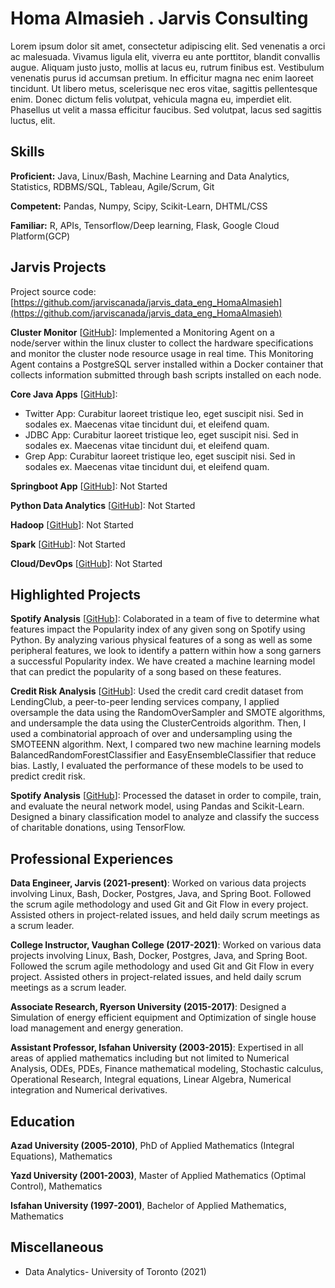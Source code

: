 # Homa Almasieh . Jarvis Consulting

Lorem ipsum dolor sit amet, consectetur adipiscing elit. Sed venenatis a orci ac malesuada. Vivamus ligula elit, viverra eu ante porttitor, blandit convallis augue. Aliquam justo justo, mollis at lacus eu, rutrum finibus est. Vestibulum venenatis purus id accumsan pretium. In efficitur magna nec enim laoreet tincidunt. Ut libero metus, scelerisque nec eros vitae, sagittis pellentesque enim. Donec dictum felis volutpat, vehicula magna eu, imperdiet elit. Phasellus ut velit a massa efficitur faucibus. Sed volutpat, lacus sed sagittis luctus, elit.

## Skills

**Proficient:** Java, Linux/Bash, Machine Learning and Data Analytics, Statistics, RDBMS/SQL, Tableau, Agile/Scrum, Git

**Competent:** Pandas, Numpy, Scipy, Scikit-Learn, DHTML/CSS

**Familiar:** R, APIs, Tensorflow/Deep learning, Flask, Google Cloud Platform(GCP)

## Jarvis Projects

Project source code: [https://github.com/jarviscanada/jarvis_data_eng_HomaAlmasieh](https://github.com/jarviscanada/jarvis_data_eng_HomaAlmasieh)


**Cluster Monitor** [[GitHub](https://github.com/jarviscanada/jarvis_data_eng_HomaAlmasieh/tree/master/linux_sql)]: Implemented a Monitoring Agent on a node/server within the linux cluster to collect the hardware specifications and monitor the cluster node resource usage in real time. This Monitoring Agent contains a PostgreSQL server installed within a Docker container that collects information submitted through bash scripts installed on each node.

**Core Java Apps** [[GitHub](https://github.com/jarviscanada/jarvis_data_eng_HomaAlmasieh/tree/master/core_java)]:
      
  - Twitter App: Curabitur laoreet tristique leo, eget suscipit nisi. Sed in sodales ex. Maecenas vitae tincidunt dui, et eleifend quam.
  - JDBC App: Curabitur laoreet tristique leo, eget suscipit nisi. Sed in sodales ex. Maecenas vitae tincidunt dui, et eleifend quam.
  - Grep App: Curabitur laoreet tristique leo, eget suscipit nisi. Sed in sodales ex. Maecenas vitae tincidunt dui, et eleifend quam.

**Springboot App** [[GitHub](https://github.com/jarviscanada/jarvis_data_eng_HomaAlmasieh/tree/master/springboot)]: Not Started

**Python Data Analytics** [[GitHub](https://github.com/jarviscanada/jarvis_data_eng_HomaAlmasieh/tree/master/python_data_anlytics)]: Not Started

**Hadoop** [[GitHub](https://github.com/jarviscanada/jarvis_data_eng_HomaAlmasieh/tree/master/hadoop)]: Not Started

**Spark** [[GitHub](https://github.com/jarviscanada/jarvis_data_eng_HomaAlmasieh/tree/master/spark)]: Not Started

**Cloud/DevOps** [[GitHub](https://github.com/jarviscanada/jarvis_data_eng_HomaAlmasieh/tree/master/cloud_devops)]: Not Started


## Highlighted Projects
**Spotify Analysis** [[GitHub](https://github.com/halmasieh/Spotify_Analysis)]: Colaborated in a team of five to determine what features impact the Popularity index of any given song on Spotify using Python. By analyzing various physical features of a song as well as some peripheral features, we look to identify a pattern within how a song garners a successful Popularity index. We have created a machine learning model that can predict the popularity of a song based on these features.

**Credit Risk Analysis** [[GitHub](https://github.com/halmasieh/Credit_Risk_Analysis)]: Used the credit card credit dataset from LendingClub, a peer-to-peer lending services company, I applied oversample the data using the RandomOverSampler and SMOTE algorithms, and undersample the data using the ClusterCentroids algorithm. Then, I used a combinatorial approach of over and undersampling using the SMOTEENN algorithm. Next, I compared two new machine learning models BalancedRandomForestClassifier and EasyEnsembleClassifier that reduce bias. Lastly, I evaluated the performance of these models to be used to predict credit risk.

**Spotify Analysis** [[GitHub](https://github.com/halmasieh/Neural_Network_Charity_Analysis)]: Processed the dataset in order to compile, train, and evaluate the neural network model, using Pandas and Scikit-Learn. Designed a binary classification model to analyze and classify the success of charitable donations, using TensorFlow.


## Professional Experiences

**Data Engineer, Jarvis (2021-present)**: Worked on various data projects involving Linux, Bash, Docker, Postgres, Java, and Spring Boot. Followed the scrum agile methodology and used Git and Git Flow in every project. Assisted others in project-related issues, and held daily scrum meetings as a scrum leader.

**College Instructor, Vaughan College (2017-2021)**: Worked on various data projects involving Linux, Bash, Docker, Postgres, Java, and Spring Boot. Followed the scrum agile methodology and used Git and Git Flow in every project. Assisted others in project-related issues, and held daily scrum meetings as a scrum leader.

**Associate Research, Ryerson University (2015-2017)**: Designed a Simulation of energy efficient equipment and Optimization of single house load management and energy generation.

**Assistant Professor, Isfahan University (2003-2015)**: Expertised in all areas of applied mathematics including but not limited to Numerical Analysis,  ODEs, PDEs, Finance mathematical modeling, Stochastic calculus, Operational Research, Integral equations, Linear Algebra, Numerical integration and Numerical derivatives.


## Education
**Azad University (2005-2010)**, PhD of Applied Mathematics (Integral Equations), Mathematics

**Yazd University (2001-2003)**, Master of Applied Mathematics (Optimal Control), Mathematics

**Isfahan University (1997-2001)**, Bachelor of Applied Mathematics, Mathematics


## Miscellaneous
- Data Analytics- University of Toronto (2021)